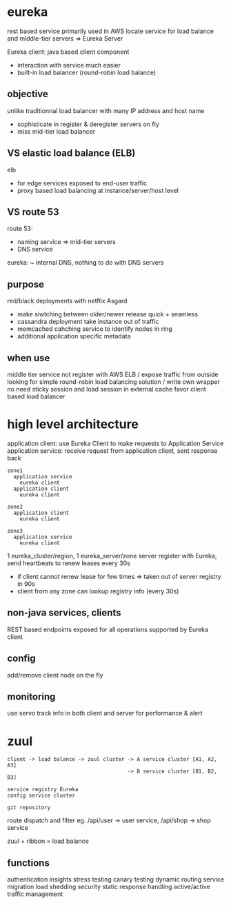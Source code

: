 # eureka
rest based service primarily used in AWS 
locate service for load balance and middle-tier servers
=> Eureka Server

Eureka client: java based client component
- interaction with service much easier
- built-in load balancer (round-robin load balance)

## objective
unlike traditionnal load balancer with many IP address and host name
- sophisticate in register & deregister servers on fly
- miss mid-tier load balancer

## VS elastic load balance (ELB)
elb
- for edge services exposed to end-user traffic
- proxy based load balancing at instance/server/host level

## VS route 53
route 53: 
- naming service => mid-tier servers
- DNS service

eureka: ~ internal DNS, nothing to do with DNS servers


## purpose
red/black deployments with netflix Asgard
- make siwtching between older/newer release quick + seamless
- cassandra deployment take instance out of traffic
- memcached cahching service to identify nodes in ring
- additional application specific metadata

## when use
middle tier service not register with AWS ELB / expose traffic from outside
looking for simple round-robin load balancing solution / write own wrapper 
no need sticky session and load session in external cache
favor client based load balancer

# high level architecture
application client: use Eureka Client to make requests to Application Service
application service: receive request from application client, sent response back

```
zone1
  application service
    eureka client
  application client
    eureka client

zone2
  application client
    eureka client

zone3
  application service
    eureka client
```
1 eureka_cluster/region, 1 eureka_server/zone
server register with Eureka, send heartbeats to renew leases every 30s
- if client cannot renew lease for few times => taken out of server registry in 90s
- client from any zone can lookup registry info (every 30s)


## non-java services, clients
REST based endpoints exposed for all operations supported by Eureka client

## config
add/remove client node on the fly

## monitoring
use servo track info in both client and server for performance & alert


# zuul
```
client -> load balance -> zuul cluster -> A service cluster [A1, A2, A3] 
                                       -> B service cluster [B1, B2, B3]

service registry Eureka                          
config service cluster

git repository
```
route dispatch and filter
eg. /api/user -> user service, /api/shop -> shop service

zuul + ribbon = load balance

## functions
authentication
insights
stress testing
canary testing
dynamic routing
service migration
load shedding
security
static response handling
active/active traffic management













